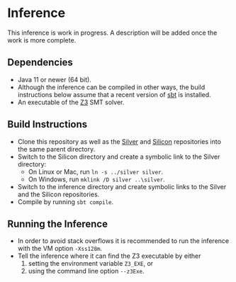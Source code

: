 # Inference

This inference is work in progress. A description will be added once the work is more complete.

## Dependencies

 * Java 11 or newer (64 bit).
 * Although the inference can be compiled in other ways, the build instructions below assume that a recent version of [sbt](https://www.scala-sbt.org/) is installed.
 * An executable of the [Z3](https://github.com/Z3Prover/z3/releases) SMT solver.

## Build Instructions

 * Clone this repository as well as the [Silver](https://github.com/viperproject/silver) and [Silicon](https://github.com/viperproject/silicon) repositories into the same parent directory.
 * Switch to the Silicon directory and create a symbolic link to the Silver directory:
    * On Linux or Mac, run `ln -s ../silver silver`.
    * On Windows, run `mklink /D silver ..\silver`.
 * Switch to the inference directory and create symbolic links to the Silver and the Silicon repositories.
 * Compile by running `sbt compile`.

## Running the Inference

 * In order to avoid stack overflows it is recommended to run the inference with the VM option `-Xss128m`.
 * Tell the inference where it can find the Z3 executable by either
    1. setting the environment variable `Z3_EXE`, or
    2. using the command line option `--z3Exe`. 
